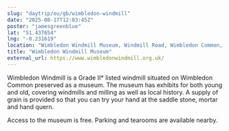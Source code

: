 ```yaml
---
slug: "daytrip/eu/gb/wimbledon-windmill"
date: "2025-08-17T12:03:45Z"
poster: "jamesgreenblue"
lat: "51.437654"
lng: "-0.231619"
location: "Wimbledon Windmill Museum, Windmill Road, Wimbledon Common, London, SW19 5NR"
title: "Wimbledon Windmill Museum"
external_url: https://www.wimbledonwindmill.org.uk/
---
```

Wimbledon Windmill is a Grade II* listed windmill situated on Wimbledon Common preserved as a museum. The museum has exhibits for both young and old, covering windmills and milling as well as local history. A supply of grain is provided so that you can try your hand at the saddle stone, mortar and hand quern.

Access to the museum is free. Parking and tearooms are available nearby.